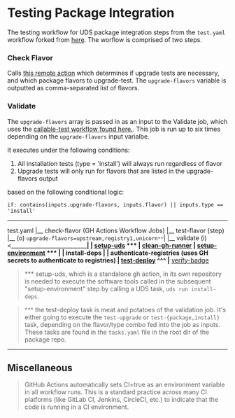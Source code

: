 # Testing Package Integration

The testing workflow for UDS package integration steps from the `test.yaml` workflow forked from [here](https://github.com/defenseunicorns/uds-package-template/tree/main/.github/workflows). The worflow is comprised of two steps. 

### Check Flavor 

Calls [this remote action](https://github.com/defenseunicorns/uds-common/blob/main/.github/actions/test-flavor/action.yaml) which determines if upgrade tests are necessary, and which package flavors to upgrade-test. The `upgrade-flavors` variable is outputted as comma-separated list of flavors.

### Validate

The `upgrade-flavors` array is passed in as an input to the Validate job, which uses the [callable-test workflow found here.](https://github.com/defenseunicorns/uds-common/blob/main/.github/workflows/callable-test.yaml). This job is run up to six times depending on the `upgrade-flavors` input varialbe. 

It executes under the following conditions:

1. All installation tests (type = 'install') will always run regardless of flavor 
2. Upgrade tests will only run for flavors that are listed in the upgrade-flavors output

based on the following conditional logic:

```
if: contains(inputs.upgrade-flavors, inputs.flavor) || inputs.type == 'install'
```

---


test.yaml
|__ check-flavor (GH Actions Workflow Jobs)
  |__ test-flavor (step)
    |__ (o) `upgrade-flavors=upstream,registry1,unicorn`--|
|__ validate (i)<_________________________________________|
  |__ [setup-uds](https://github.com/defenseunicorns/setup-uds) ***
  |__ [clean-gh-runner](https://raw.githubusercontent.com/defenseunicorns/uds-common/v1.4.0/tasks/actions.yaml)
  |__ [setup-environment](https://raw.githubusercontent.com/defenseunicorns/uds-common/v1.4.0/tasks/actions.yaml) ***
  | |__ install-deps
  | |__ authenticate-registries (uses GH secrets to authenticate to registries)
  |__ [test-deploy](https://raw.githubusercontent.com/defenseunicorns/uds-common/v1.4.0/tasks/actions.yaml) ^^^
  |__ [verify-badge](https://raw.githubusercontent.com/defenseunicorns/uds-common/v1.4.0/tasks/actions.yaml)

> *** setup-uds, which is a standalone gh action, in its own repository is needed to execute the software tools called in the subsequent "setup-environment" step by calling a UDS task, `uds run install-deps`.

> ^^^ the test-deploy task is meat and potatoes of the validation job. It's either going to execute the `test-upgrade` or `test-{package,install}` task, depending on the flavor/type combo fed into the job as inputs. These tasks are found in the `tasks.yaml` file in the root dir of the package repo.

---

## Miscellaneous

> GitHub Actions automatically sets CI=true as an environment variable in all workflow runs. This is a standard practice across many CI platforms (like GitLab CI, Jenkins, CircleCI, etc.) to indicate that the code is running in a CI environment.